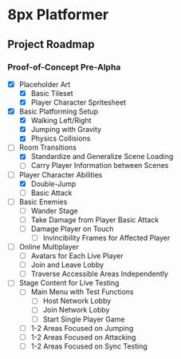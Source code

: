 # 8px Platformer

## Project Roadmap
### Proof-of-Concept Pre-Alpha
- [x] Placeholder Art
  - [x] Basic Tileset
  - [x] Player Character Spritesheet
- [x] Basic Platforming Setup
  - [x] Walking Left/Right
  - [x] Jumping with Gravity
  - [x] Physics Collisions
- [ ] Room Transitions
  - [x] Standardize and Generalize Scene Loading
  - [ ] Carry Player Information between Scenes
- [ ] Player Character Abilities
  - [x] Double-Jump
  - [ ] Basic Attack
- [ ] Basic Enemies
  - [ ] Wander Stage
  - [ ] Take Damage from Player Basic Attack
  - [ ] Damage Player on Touch
    - [ ] Invincibility Frames for Affected Player
- [ ] Online Multiplayer
  - [ ] Avatars for Each Live Player
  - [ ] Join and Leave Lobby
  - [ ] Traverse Accessible Areas Independently
- [ ] Stage Content for Live Testing
  - [ ] Main Menu with Test Functions
    - [ ] Host Network Lobby
    - [ ] Join Network Lobby
    - [ ] Start Single Player Game
  - [ ] 1-2 Areas Focused on Jumping
  - [ ] 1-2 Areas Focused on Attacking
  - [ ] 1-2 Areas Focused on Sync Testing
